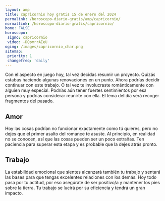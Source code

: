 ```yaml
---
layout: amp
title: capricornio hoy gratis 15 de enero del 2024 
permalink: /horoscopo-diario-gratis/amp/capricornio/
normallink: /horoscopo-diario-gratis/capricornio/
home: FALSE
horoscopo:
 signo: capricornio
 video: -DQpmrrAIeU
ogimg: /images/capricornio_char.png
sitemap:
 priority: 1
 changefreq: 'daily'
---
```



Con el aspecto en juego hoy, tal vez decidas resumir un proyecto. Quizás estabas haciendo algunas renovaciones en un punto. Ahora podrías decidir continuar con este trabajo. O tal vez te involucraste románticamente con alguien muy especial. Podrías aún tener fuertes sentimientos por esa persona y podrías considerar reunirte con ella. El tema del día será recoger fragmentos del pasado.

## Amor

Hoy las cosas podrían no funcionar exactamente como tú quieres, pero no dejes que el primer asalto del romance te asuste. Al principio, en realidad no se conocen, así que las cosas pueden ser un poco extrañas. Ten paciencia para superar esta etapa y es probable que la dejes atrás pronto.

## Trabajo

La estabilidad emocional que sientes alcanzará también tu trabajo y sentará las bases para que tengas excelentes relaciones con los demás. Hoy todo pasa por tu actitud, por eso asegúrate de ser positivo/a y mantener los pies sobre la tierra. Tu trabajo se lucirá por su eficiencia y tendrá un gran impacto.